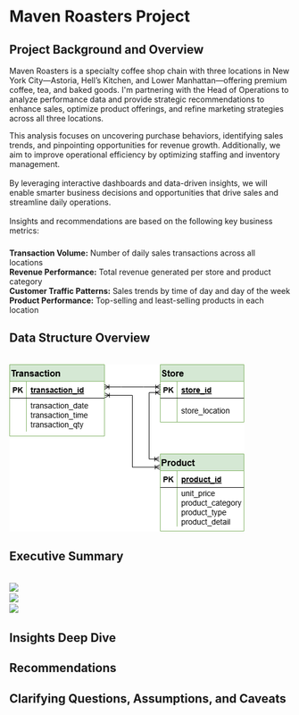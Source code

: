 # Maven Roasters Project

## Project Background and Overview
Maven Roasters is a specialty coffee shop chain with three locations in New York City—Astoria, Hell’s Kitchen, and Lower Manhattan—offering premium coffee, tea, and baked goods. I'm partnering with the Head of Operations to analyze performance data and provide strategic recommendations to enhance sales, optimize product offerings, and refine marketing strategies across all three locations.

This analysis focuses on uncovering purchase behaviors, identifying sales trends, and pinpointing opportunities for revenue growth. Additionally, we aim to improve operational efficiency by optimizing staffing and inventory management. 
<br><br>By leveraging interactive dashboards and data-driven insights, we will enable smarter business decisions and opportunities that drive sales and streamline daily operations.
<br><br>Insights and recommendations are based on the following key business metrics:
###
<B>	Transaction Volume:</b> Number of daily sales transactions across all locations
<Br><b> Revenue Performance:</b> Total revenue generated per store and product category
<Br><b> Customer Traffic Patterns:</b> Sales trends by time of day and day of the week
<Br><b>Product Performance:</b> Top-selling and least-selling products in each location 

## Data Structure Overview
<br>
<img src="https://github.com/romandkuang/Maven-Roasters-Project/blob/main/maven%20roasters%20erd.drawio%20(1).png?raw=true">

## Executive Summary
<br>
<img src="assets/img/transactions_hour_maven_roasters.png?raw=true">
<br>
<img src="assets/img/total_revenue_month_maven.png?raw=true">
<br>
<img src="assets/img/table.png.png?raw=true">


## Insights Deep Dive
## Recommendations
## Clarifying Questions, Assumptions, and Caveats
